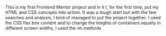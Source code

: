 This is my first Frontend Mentor project and in it I, for the first time, put my HTML and CSS concepts into action. It was a tough start but with the few searches and analysis, I kind of managed to put the project together.
I used the CSS flex box content and to change the heights of containers equally in different screen widths, I used the vh methods

